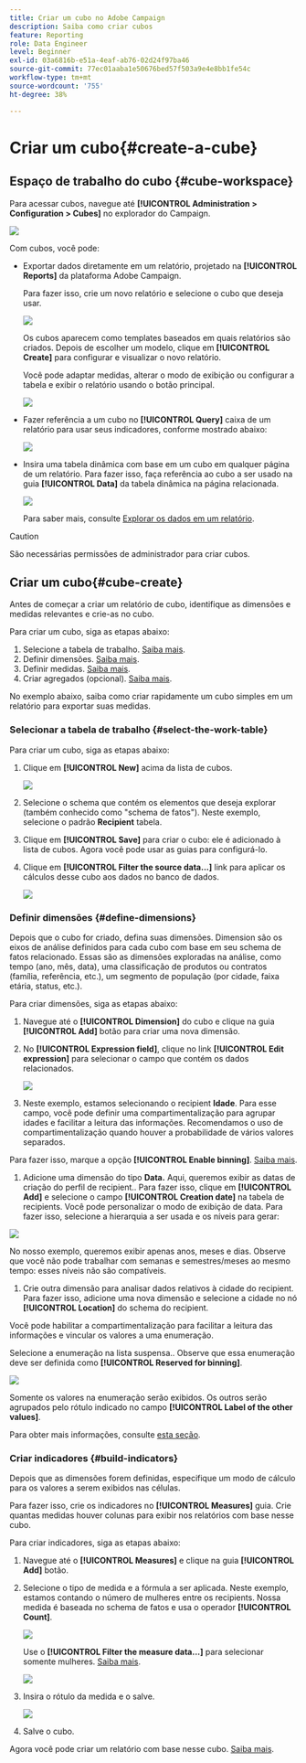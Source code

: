```yaml
---
title: Criar um cubo no Adobe Campaign
description: Saiba como criar cubos
feature: Reporting
role: Data Engineer
level: Beginner
exl-id: 03a6816b-e51a-4eaf-ab76-02d24f97ba46
source-git-commit: 77ec01aaba1e50676bed57f503a9e4e8bb1fe54c
workflow-type: tm+mt
source-wordcount: '755'
ht-degree: 38%

---
```


# Criar um cubo{#create-a-cube}

## Espaço de trabalho do cubo {#cube-workspace}

Para acessar cubos, navegue até **[!UICONTROL Administration > Configuration > Cubes]** no explorador do Campaign.

![](assets/cube-node.png)

Com cubos, você pode:

* Exportar dados diretamente em um relatório, projetado na **[!UICONTROL Reports]** da plataforma Adobe Campaign.

   Para fazer isso, crie um novo relatório e selecione o cubo que deseja usar.

   ![](assets/create-new-cube.png)

   Os cubos aparecem como templates baseados em quais relatórios são criados. Depois de escolher um modelo, clique em **[!UICONTROL Create]** para configurar e visualizar o novo relatório.

   Você pode adaptar medidas, alterar o modo de exibição ou configurar a tabela e exibir o relatório usando o botão principal.

   ![](assets/display-cube-table.png)

* Fazer referência a um cubo no **[!UICONTROL Query]** caixa de um relatório para usar seus indicadores, conforme mostrado abaixo:

   ![](assets/cube-report-query.png)

* Insira uma tabela dinâmica com base em um cubo em qualquer página de um relatório. Para fazer isso, faça referência ao cubo a ser usado na guia **[!UICONTROL Data]** da tabela dinâmica na página relacionada.

   ![](assets/cube-in-a-report.png)

   Para saber mais, consulte [Explorar os dados em um relatório](cube-tables.md#explore-the-data-in-a-report).


>[!CAUTION]
>
>São necessárias permissões de administrador para criar cubos.

## Criar um cubo{#cube-create}

Antes de começar a criar um relatório de cubo, identifique as dimensões e medidas relevantes e crie-as no cubo.

Para criar um cubo, siga as etapas abaixo:

1. Selecione a tabela de trabalho. [Saiba mais](#select-the-work-table).
1. Definir dimensões. [Saiba mais](#define-dimensions).
1. Definir medidas. [Saiba mais](#build-indicators).
1. Criar agregados (opcional). [Saiba mais](customize-cubes.md#calculate-and-use-aggregates).

No exemplo abaixo, saiba como criar rapidamente um cubo simples em um relatório para exportar suas medidas.

### Selecionar a tabela de trabalho {#select-the-work-table}

Para criar um cubo, siga as etapas abaixo:

1. Clique em **[!UICONTROL New]** acima da lista de cubos.

   ![](assets/create-a-cube.png)

1. Selecione o schema que contém os elementos que deseja explorar (também conhecido como &quot;schema de fatos&quot;). Neste exemplo, selecione o padrão **Recipient** tabela.
1. Clique em **[!UICONTROL Save]** para criar o cubo: ele é adicionado à lista de cubos. Agora você pode usar as guias para configurá-lo.

1. Clique em **[!UICONTROL Filter the source data...]** link para aplicar os cálculos desse cubo aos dados no banco de dados.

   ![](assets/cube-filter-source.png)

### Definir dimensões {#define-dimensions}

Depois que o cubo for criado, defina suas dimensões. Dimension são os eixos de análise definidos para cada cubo com base em seu schema de fatos relacionado. Essas são as dimensões exploradas na análise, como tempo (ano, mês, data), uma classificação de produtos ou contratos (família, referência, etc.), um segmento de população (por cidade, faixa etária, status, etc.).

Para criar dimensões, siga as etapas abaixo:

1. Navegue até o **[!UICONTROL Dimension]** do cubo e clique na guia **[!UICONTROL Add]** botão para criar uma nova dimensão.
1. No **[!UICONTROL Expression field]**, clique no link **[!UICONTROL Edit expression]** para selecionar o campo que contém os dados relacionados.

   ![](assets/cube-add-dimension.png)

1. Neste exemplo, estamos selecionando o recipient **Idade**. Para esse campo, você pode definir uma compartimentalização para agrupar idades e facilitar a leitura das informações. Recomendamos o uso de compartimentalização quando houver a probabilidade de vários valores separados.

Para fazer isso, marque a opção **[!UICONTROL Enable binning]**. [Saiba mais](customize-cubes.md#data-binning).

1. Adicione uma dimensão do tipo **Data.** Aqui, queremos exibir as datas de criação do perfil de recipient.. Para fazer isso, clique em **[!UICONTROL Add]** e selecione o campo **[!UICONTROL Creation date]** na tabela de recipients.
Você pode personalizar o modo de exibição de data. Para fazer isso, selecione a hierarquia a ser usada e os níveis para gerar:

![](assets/cube-date-dimension.png)

No nosso exemplo, queremos exibir apenas anos, meses e dias. Observe que você não pode trabalhar com semanas e semestres/meses ao mesmo tempo: esses níveis não são compatíveis.

1. Crie outra dimensão para analisar dados relativos à cidade do recipient. Para fazer isso, adicione uma nova dimensão e selecione a cidade no nó **[!UICONTROL Location]** do schema do recipient.

Você pode habilitar a compartimentalização para facilitar a leitura das informações e vincular os valores a uma enumeração.

Selecione a enumeração na lista suspensa.. Observe que essa enumeração deve ser definida como **[!UICONTROL Reserved for binning]**.

![](assets/cube-dimension-with-enum.png)

Somente os valores na enumeração serão exibidos. Os outros serão agrupados pelo rótulo indicado no campo **[!UICONTROL Label of the other values]**.

Para obter mais informações, consulte [esta seção](customize-cubes.md#dynamically-manage-bins).

### Criar indicadores {#build-indicators}

Depois que as dimensões forem definidas, especifique um modo de cálculo para os valores a serem exibidos nas células.

Para fazer isso, crie os indicadores no **[!UICONTROL Measures]** guia. Crie quantas medidas houver colunas para exibir nos relatórios com base nesse cubo.

Para criar indicadores, siga as etapas abaixo:

1. Navegue até o **[!UICONTROL Measures]** e clique na guia **[!UICONTROL Add]** botão.
1. Selecione o tipo de medida e a fórmula a ser aplicada. Neste exemplo, estamos contando o número de mulheres entre os recipients. Nossa medida é baseada no schema de fatos e usa o operador **[!UICONTROL Count]**.

   ![](assets/cube-new-measure.png)

   Use o **[!UICONTROL Filter the measure data...]** para selecionar somente mulheres. [Saiba mais](customize-cubes.md#define-measures).

   ![](assets/cube-filter-measure-data.png)

1. Insira o rótulo da medida e o salve.

   ![](assets/cube-save-measure.png)

1. Salve o cubo.


Agora você pode criar um relatório com base nesse cubo. [Saiba mais](cube-tables.md).
